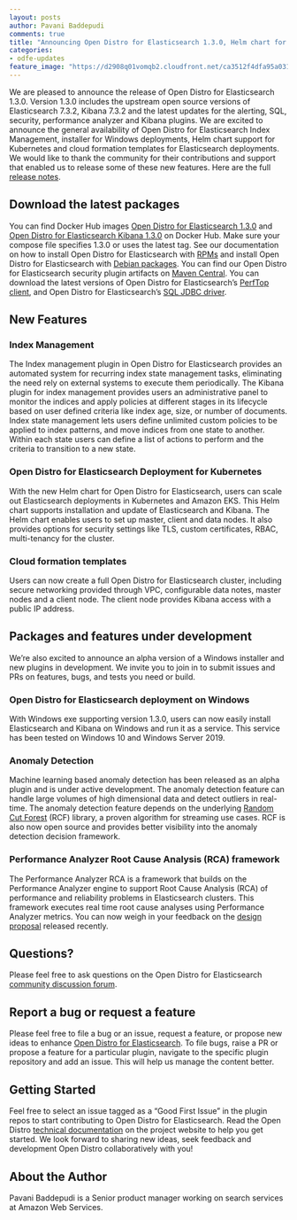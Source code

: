 ```yaml
---
layout: posts
author: Pavani Baddepudi
comments: true
title: "Announcing Open Distro for Elasticsearch 1.3.0, Helm chart for Kubernetes and Windows support"
categories:
- odfe-updates
feature_image: "https://d2908q01vomqb2.cloudfront.net/ca3512f4dfa95a03169c5a670a4c91a19b3077b4/2019/03/26/open_disto-elasticsearch-logo-800x400.jpg"
---
```

We are pleased to announce the release of Open Distro for Elasticsearch 1.3.0.  Version 1.3.0 includes the upstream open source versions of Elasticsearch 7.3.2, Kibana 7.3.2 and the latest updates for the alerting, SQL, security, performance analyzer and Kibana plugins. We are excited to announce the general availability of Open Distro for Elasticsearch Index Management, installer for Windows deployments, Helm chart support for Kubernetes and cloud formation templates for Elasticsearch deployments. We would like to thank the community for their contributions and support that enabled us to release some of these new features.  Here are the full [release notes](https://discuss.opendistrocommunity.dev/t/open-distro-for-elasticsearch-1-3-0-released-with-helm-chart-for-kubernetes-and-windows-support/2028).

## Download the latest packages

You can find Docker Hub images [Open Distro for Elasticsearch 1.3.0](https://hub.docker.com/r/amazon/opendistro-for-elasticsearch) and [Open Distro for Elasticsearch Kibana 1.3.0](https://hub.docker.com/r/amazon/opendistro-for-elasticsearch-kibana) on Docker Hub. Make sure your compose file specifies 1.3.0 or uses the latest tag. See our documentation on how to install Open Distro for Elasticsearch with [RPMs](https://opendistro.github.io/for-elasticsearch-docs/docs/install/rpm/) and install Open Distro for Elasticsearch with [Debian packages](https://opendistro.github.io/for-elasticsearch-docs/docs/install/deb/). You can find our Open Distro for Elasticsearch security plugin artifacts on [Maven Central](https://mvnrepository.com/artifact/com.amazon.opendistroforelasticsearch). You can download the latest versions of  Open Distro for Elasticsearch’s [PerfTop client](https://www.npmjs.com/package/@aws/opendistro-for-elasticsearch-perftop), and Open Distro for Elasticsearch’s [SQL JDBC driver](https://d3g5vo6xdbdb9a.cloudfront.net/downloads/elasticsearch-clients/opendistro-sql-jdbc/opendistro-sql-jdbc-0.9.0.0.jar).

## New Features

### Index Management

The Index management plugin in Open Distro for Elasticsearch provides an automated system for recurring index state management tasks, eliminating the need rely on external systems to execute them periodically. The Kibana plugin for index management provides users an administrative panel to monitor the indices and apply policies at different stages in its lifecycle based on user defined criteria like index age, size, or number of documents. Index state management lets users define unlimited custom policies to be applied to index patterns, and move indices from one state to another. Within each state users can define a list of actions to perform and the criteria to transition to a new state.

### Open Distro for Elasticsearch Deployment for Kubernetes

With the new Helm chart for Open Distro for Elasticsearch, users can scale out Elasticsearch deployments in Kubernetes and Amazon EKS. This Helm chart supports installation and update of Elasticsearch and Kibana. The Helm chart enables users to set up master, client and data nodes. It also provides options for security settings like TLS, custom certificates, RBAC, multi-tenancy for the cluster.

### Cloud formation templates

Users can now create a full Open Distro for Elasticsearch cluster, including secure networking provided through VPC, configurable data notes, master nodes and a client node. The client node provides Kibana access with a public IP address. <Add link to these templates>

## Packages and features under development

We’re also excited to announce an alpha version of a Windows installer and new plugins in development. We invite you to join in to submit issues and PRs on features, bugs, and tests you need or build.

### Open Distro for Elasticsearch deployment on Windows

With Windows exe supporting version 1.3.0, users can now easily install Elasticsearch and Kibana on Windows and run it as a service. This service has been tested on Windows 10 and Windows Server 2019.

### Anomaly Detection

Machine learning based anomaly detection has been released as an alpha plugin and is under active development. The anomaly detection feature can handle large volumes of high dimensional data and detect outliers in real-time. The anomaly detection feature depends on the underlying [Random Cut Forest](https://github.com/aws/random-cut-forest-by-aws) (RCF) library, a proven algorithm for streaming use cases. RCF is also now open source  and provides better visibility into the anomaly detection decision framework.  

### Performance Analyzer Root Cause Analysis (RCA) framework

The Performance Analyzer RCA is a framework that builds on the Performance Analyzer engine to support Root Cause Analysis (RCA) of performance and reliability problems in Elasticsearch clusters. This framework executes real time root cause analyses using Performance Analyzer metrics. You can now weigh in your feedback on the [design proposal](https://github.com/opendistro-for-elasticsearch/performance-analyzer/blob/master/rca/rfc-rca.pdf) released recently.

## Questions?

Please feel free to ask questions on the Open Distro for Elasticsearch [community discussion forum](https://discuss.opendistrocommunity.dev/).

## Report a bug or request a feature

Please feel free to file a bug or an issue, request a feature, or propose new ideas to enhance [Open Distro for Elasticsearch](https://github.com/opendistro-for-elasticsearch/community/issues). To file bugs, raise a PR or propose a feature for a particular plugin, navigate to the specific plugin repository and add an issue. This will help us manage the content better.

## Getting Started

Feel free to select an issue tagged as a “Good First Issue” in the plugin repos to start contributing to Open Distro for Elasticsearch. Read the Open Distro [technical documentation](https://opendistro.github.io/for-elasticsearch-docs/docs/install/) on the project website to help you get started. We look forward to sharing new ideas, seek feedback and development Open Distro collaboratively with you!

## About the Author

Pavani Baddepudi is a Senior product manager working on search services at Amazon Web Services.
